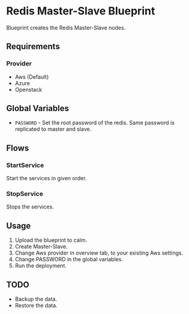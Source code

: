 Redis Master-Slave Blueprint
=======================

Blueprint creates the Redis Master-Slave nodes. 

Requirements
------------
### Provider
- Aws (Default)
- Azure
- Openstack

Global Variables
----------
- `PASSWORD` - Set the root password of the redis. Same password is replicated to master and slave.


Flows
-------
### StartService
Start the services in given order.
### StopService
Stops the services.


Usage
-----
1. Upload the blueprint to calm.
2. Create Master-Slave.
3. Change Aws provider in overview tab, to your existing Aws settings.
4. Change PASSWORD in the global variables.
5. Run the deployment.

TODO
-----
* Backup the data.
* Restore the data.